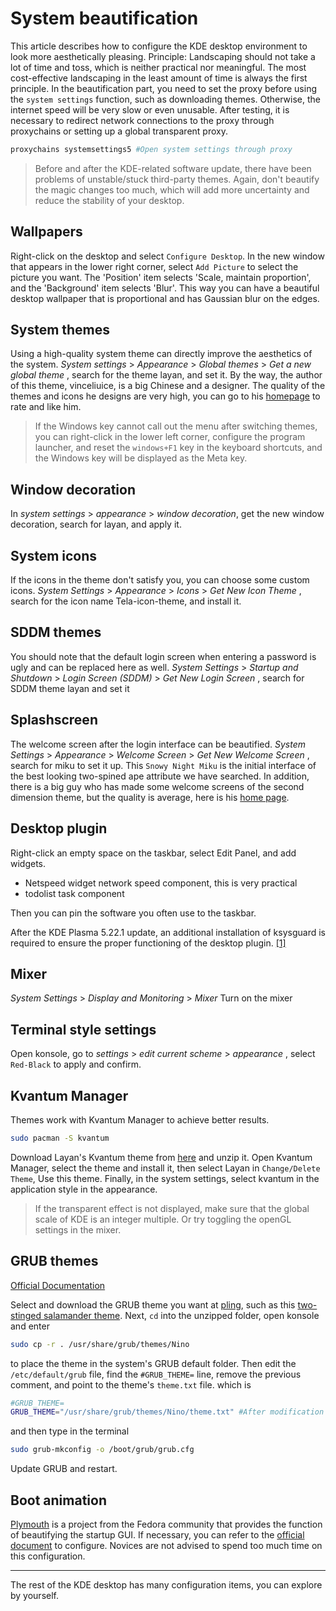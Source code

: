 # System beautification

This article describes how to configure the KDE desktop environment to look more aesthetically pleasing.
Principle: Landscaping should not take a lot of time and toss, which is neither practical nor meaningful. The most cost-effective landscaping in the least amount of time is always the first principle.
In the beautification part, you need to set the proxy before using the `system settings` function, such as downloading themes. Otherwise, the internet speed will be very slow or even unusable.
After testing, it is necessary to redirect network connections to the proxy through proxychains or setting up a global transparent proxy.

```bash
proxychains systemsettings5 #Open system settings through proxy
```

> Before and after the KDE-related software update, there have been problems of unstable/stuck third-party themes. Again, don't beautify the magic changes too much, which will add more uncertainty and reduce the stability of your desktop.

## Wallpapers

Right-click on the desktop and select `Configure Desktop`. In the new window that appears in the lower right corner, select `Add Picture` to select the picture you want. The 'Position' item selects 'Scale, maintain proportion', and the 'Background' item selects 'Blur'. This way you can have a beautiful desktop wallpaper that is proportional and has Gaussian blur on the edges.

## System themes

Using a high-quality system theme can directly improve the aesthetics of the system. _System settings_ > _Appearance_ > _Global themes_ > _Get a new global theme_ , search for the theme layan, and set it. By the way, the author of this theme, vinceliuice, is a big Chinese and a designer. The quality of the themes and icons he designs are very high, you can go to his [homepage](https://www.pling.com/u/vinceliuice/) to rate and like him.

> If the Windows key cannot call out the menu after switching themes, you can right-click in the lower left corner, configure the program launcher, and reset the `windows+F1` key in the keyboard shortcuts, and the Windows key will be displayed as the Meta key.

## Window decoration

In _system settings_ > _appearance_ > _window decoration_, get the new window decoration, search for layan, and apply it.

## System icons

If the icons in the theme don't satisfy you, you can choose some custom icons. _System Settings_ > _Appearance_ > _Icons_ > _Get New Icon Theme_ , search for the icon name Tela-icon-theme, and install it.

## SDDM themes

You should note that the default login screen when entering a password is ugly and can be replaced here as well. _System Settings_ > _Startup and Shutdown_ > _Login Screen (SDDM)_ > _Get New Login Screen_ , search for SDDM theme layan and set it

## Splashscreen

The welcome screen after the login interface can be beautified. _System Settings_ > _Appearance_ > _Welcome Screen_ > _Get New Welcome Screen_ , search for miku to set it up. This `Snowy Night Miku` is the initial interface of the best looking two-spined ape attribute we have searched. In addition, there is a big guy who has made some welcome screens of the second dimension theme, but the quality is average, here is his [home page](https://www.pling.com/u/thevladsoft/).

## Desktop plugin

Right-click an empty space on the taskbar, select Edit Panel, and add widgets.

- Netspeed widget network speed component, this is very practical
- todolist task component

Then you can pin the software you often use to the taskbar.

After the KDE Plasma 5.22.1 update, an additional installation of ksysguard is required to ensure the proper functioning of the desktop plugin. [[1]](https://github.com/dfaust/plasma-applet-netspeed-widget/issues/28)

## Mixer

_System Settings_ > _Display and Monitoring_ > _Mixer_ Turn on the mixer

## Terminal style settings

Open konsole, go to _settings_ > _edit current scheme_ > _appearance_ , select `Red-Black` to apply and confirm.

## Kvantum Manager

Themes work with Kvantum Manager to achieve better results.

```bash
sudo pacman -S kvantum
```

Download Layan's Kvantum theme from [here](https://www.pling.com/p/1325246/) and unzip it. Open Kvantum Manager, select the theme and install it, then select Layan in `Change/Delete Theme`, Use this theme. Finally, in the system settings, select kvantum in the application style in the appearance.

> If the transparent effect is not displayed, make sure that the global scale of KDE is an integer multiple. Or try toggling the openGL settings in the mixer.

## GRUB themes

[Official Documentation](https://wiki.archlinux.org/title/GRUB/Tips_and_tricks#Theme)

Select and download the GRUB theme you want at [pling](https://www.pling.com/browse/cat/109/order/latest/), such as this [two-stinged salamander theme](https://www.pling.com/p/1526503/). Next, `cd` into the unzipped folder, open konsole and enter

```bash
sudo cp -r . /usr/share/grub/themes/Nino
```

to place the theme in the system's GRUB default folder.
Then edit the `/etc/default/grub` file, find the `#GRUB_THEME=` line, remove the previous comment, and point to the theme's `theme.txt` file. which is

```bash
#GRUB_THEME=
GRUB_THEME="/usr/share/grub/themes/Nino/theme.txt" #After modification
```

and then type in the terminal

```bash
sudo grub-mkconfig -o /boot/grub/grub.cfg
```

Update GRUB and restart.

## Boot animation

[Plymouth](https://fedoraproject.org/wiki/Releases/FeatureBetterStartup) is a project from the Fedora community that provides the function of beautifying the startup GUI. If necessary, you can refer to the [official document](<https:/ /wiki.archlinux.org/title/Plymouth_(%E7%AE%80%E4%BD%93%E4%B8%AD%E6%96%87)>) to configure. Novices are not advised to spend too much time on this configuration.

---

The rest of the KDE desktop has many configuration items, you can explore by yourself.
